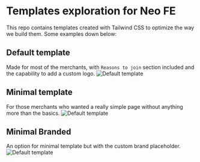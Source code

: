 # Templates exploration for Neo FE
This repo contains templates created with Tailwind CSS to optimize the way we build them.
Some examples down below:

## Default template
Made for most of the merchants, with `Reasons to join` section included and the capability to add a custom logo.
![Default template]('https://github.com/[username]/[reponame]/blob/[branch]/srceenshots/default.png?raw=true')

## Minimal template
For those merchants who wanted a really simple page without anything more than the basics.
![Default template]('https://github.com/[username]/[reponame]/blob/[branch]/srceenshots/minimal.png?raw=true')

## Minimal Branded
An option for minimal template but with the custom brand placeholder.
![Default template]('https://github.com/[username]/[reponame]/blob/[branch]/srceenshots/minimal.png?raw=true')